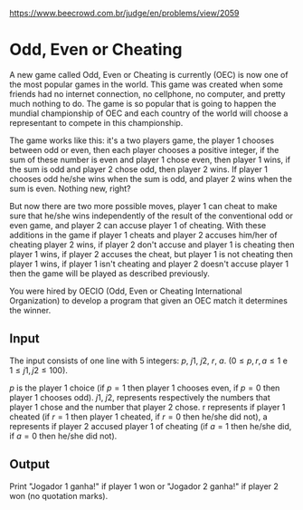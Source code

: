https://www.beecrowd.com.br/judge/en/problems/view/2059

# Odd, Even or Cheating

A new game called Odd, Even or Cheating is currently (OEC) is now one of the
most popular games in the world. This game was created when some friends had
no internet connection, no cellphone, no computer, and pretty much nothing to
do. The game is so popular that is going to happen the mundial championship of
OEC and each country of the world will choose a representant to compete in
this championship.

The game works like this: it's a two players game, the player 1 chooses
between odd or even, then each player chooses a positive integer, if the sum
of these number is even and player 1 chose even, then player 1 wins, if the
sum is odd and player 2 chose odd, then player 2 wins. If player 1 chooses odd
he/she wins when the sum is odd, and player 2 wins when the sum is even.
Nothing new, right?

But now there are two more possible moves, player 1 can cheat to make sure
that he/she wins independently of the result of the conventional odd or even
game, and player 2 can accuse player 1 of cheating. With these additions in
the game if player 1 cheats and player 2 accuses him/her of cheating player 2
wins, if player 2 don't accuse and player 1 is cheating then player 1 wins, if
player 2 accuses the cheat, but player 1 is not cheating then player 1 wins,
if player 1 isn't cheating and player 2 doesn't accuse player 1 then the game
will be played as described previously.

You were hired by OECIO (Odd, Even or Cheating International Organization) to
develop a program that given an OEC match it determines the winner.

## Input

The input consists of one line with 5 integers: $p$, $j1$, $j2$, $r$, $a$.
($0 \leq p, r, a \leq 1$ e $1 \leq j1, j2 \leq 100$).

$p$ is the player 1 choice (if $p = 1$ then player 1 chooses even, if $p = 0$
then player 1 chooses odd). $j1$, $j2$, represents respectively the numbers
that player 1 chose and the number that player 2 chose. r represents if player
1 cheated (if $r = 1$ then player 1 cheated, if $r = 0$ then he/she did not),
a represents if player 2 accused player 1 of cheating (if $a = 1$ then he/she
did, if $a = 0$ then he/she did not).

## Output

Print "Jogador 1 ganha!" if player 1 won or "Jogador 2 ganha!" if player 2 won
(no quotation marks).
